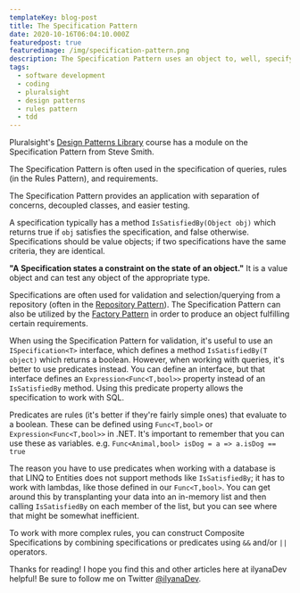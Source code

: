 ```yaml
---
templateKey: blog-post
title: The Specification Pattern
date: 2020-10-16T06:04:10.000Z
featuredpost: true
featuredimage: /img/specification-pattern.png
description: The Specification Pattern uses an object to, well, specify work that needs to be performed. This is separate from the actual performance of that work.
tags:
  - software development
  - coding
  - pluralsight
  - design patterns
  - rules pattern
  - tdd
---
```


Pluralsight's [Design Patterns Library](https://app.pluralsight.com/library/courses/patterns-library/table-of-contents) course has a module on the Specification Pattern from Steve Smith.

The Specification Pattern is often used in the specification of queries, rules (in the Rules Pattern), and requirements.

The Specification Pattern provides an application with separation of concerns, decoupled classes, and easier testing.

A specification typically has a method `IsSatisfiedBy(Object obj)` which returns true if `obj` satisfies the specification, and false otherwise. Specifications should be value objects; if two specifications have the same criteria, they are identical.

**"A Specification states a constraint on the state of an object."** It is a value object and can test any object of the appropriate type.

Specifications are often used for validation and selection/querying from a repository (often in the [Repository Pattern](https://ilyana.dev/blog/2020-10-12-repository-pattern/)). The Specification Pattern can also be utilized by the [Factory Pattern](https://ilyana.dev/blog/2020-08-14-factory-pattern/) in order to produce an object fulfilling certain requirements.

When using the Specification Pattern for validation, it's useful to use an `ISpecification<T>` interface, which defines a method `IsSatisfiedBy(T object)` which returns a boolean. However, when working with queries, it's better to use predicates instead. You can define an interface, but that interface defines an `Expression<Func<T,bool>>` property instead of an `IsSatisfiedBy` method. Using this predicate property allows the specification to work with SQL.

Predicates are rules (it's better if they're fairly simple ones) that evaluate to a boolean. These can be defined using `Func<T,bool>` or `Expression<Func<T,bool>>` in .NET. It's important to remember that you can use these as variables. e.g. `Func<Animal,bool> isDog = a => a.isDog == true`

The reason you have to use predicates when working with a database is that LINQ to Entities does not support methods like `IsSatisfiedBy`; it has to work with lambdas, like those defined in our `Func<T,bool>`. You can get around this by transplanting your data into an in-memory list and then calling `IsSatisfiedBy` on each member of the list, but you can see where that might be somewhat inefficient.

To work with more complex rules, you can construct Composite Specifications by combining specifications or predicates using `&&` and/or `||` operators.

Thanks for reading! I hope you find this and other articles here at ilyanaDev helpful! Be sure to follow me on Twitter [@ilyanaDev](https://twitter.com/ilyanaDev).
